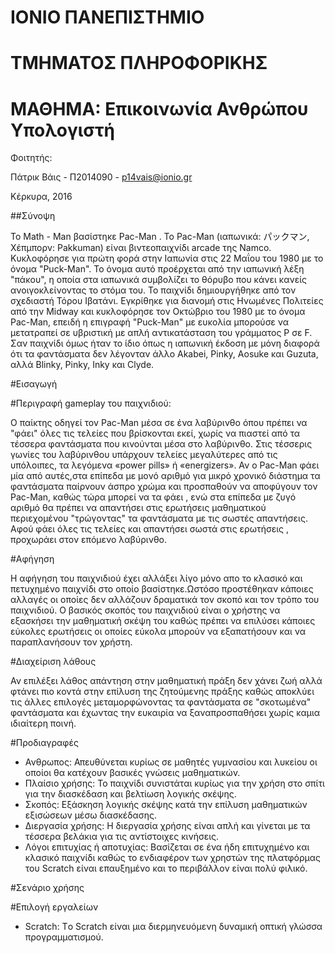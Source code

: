 # ΙΟΝΙΟ ΠΑΝΕΠΙΣΤΗΜΙΟ
# ΤΜΗΜΑΤΟΣ ΠΛΗΡΟΦΟΡΙΚΗΣ 
# ΜΑΘΗΜΑ: Επικοινωνία Ανθρώπου Υπολογιστή

Φοιτητής:

Πάτρικ Βάις - Π2014090 - p14vais@ionio.gr

Κέρκυρα, 2016

##Σύνοψη

Το Math - Man βασίστηκε Pac-Man . Το Pac-Man (ιαπωνικά: パックマン, Χέπμπορν: Pakkuman) είναι βιντεοπαιχνίδι arcade της Namco. Κυκλοφόρησε για πρώτη φορά στην Ιαπωνία 
στις 22 Μαΐου του 1980 με το όνομα "Puck-Man". Το όνομα αυτό προέρχεται από την ιαπωνική λέξη "πάκου", η οποία στα ιαπωνικά συμβολίζει
το θόρυβο που κάνει κανείς ανοιγοκλείνοντας το στόμα του. Το παιχνίδι δημιουργήθηκε από τον σχεδιαστή Τόρου Ιβατάνι. Εγκρίθηκε για 
διανομή στις Ηνωμένες Πολιτείες από την Midway και κυκλοφόρησε τον Οκτώβριο του 1980 με το όνομα Pac-Man, επειδή η επιγραφή "Puck-Man"
με ευκολία μπορούσε να μετατραπεί σε υβριστική με απλή αντικατάσταση του γράμματος P σε F. Σαν παιχνίδι όμως ήταν το ίδιο όπως η ιαπωνική
έκδοση με μόνη διαφορά ότι τα φαντάσματα δεν λέγονταν άλλο Akabei, Pinky, Aosuke και Guzuta, αλλά Blinky, Pinky, Inky και Clyde.

#Εισαγωγή 


#Περιγραφή gameplay του παιχνιδιού:

Ο παίκτης οδηγεί τον Pac-Man μέσα σε ένα λαβύρινθο όπου πρέπει να "φάει" όλες τις τελείες που βρίσκονται εκεί, χωρίς να πιαστεί από τα
τέσσερα φαντάσματα που κινούνται μέσα στο λαβύρινθο. Στις τέσσερις γωνίες του λαβύρινθου υπάρχουν τελείες μεγαλύτερες από τις υπόλοιπες,
τα λεγόμενα «power pills» ή «energizers». Αν ο Pac-Man φάει μία από αυτές,στα επίπεδα με μονό αριθμό για μικρό χρονικό διάστημα τα 
φαντάσματα παίρνουν άσπρο χρώμα και προσπαθούν να αποφύγουν τον Pac-Man, καθώς τώρα μπορεί να τα φάει , ενώ στα επίπεδα με ζυγό αριθμό
θα πρέπει να απαντήσει στις ερωτήσεις μαθηματικού περιεχομένου "τρώγοντας" τα φαντάσματα με τις σωστές απαντήσεις. Αφού φάει όλες τις 
τελείες και απαντήσει σωστά στις ερωτήσεις , προχωράει στον επόμενο λαβύρινθο.

#Αφήγηση 

Η αφήγηση του παιχνιδιού έχει αλλάξει λίγο μόνο απο το κλασικό και πετυχημένο παιχνίδι στο οποίο βασίστηκε.Ωστόσο προστέθηκαν κάποιες
αλλαγές οι οποίες δεν αλλάζουν δραματικά τον σκοπό και τον τρόπο του παιχνιδιού. Ο βασικός σκοπός του παιχνιδιού είναι ο χρήστης να 
εξασκήσει την μαθηματική σκέψη του καθώς πρέπει να επιλύσει κάποιες εύκολες ερωτήσεις οι οποίες εύκολα μπορούν να εξαπατήσουν και να
παραπλανήσουν τον χρήστη.

#Διαχείριση λάθους

Αν επιλέξει λάθος απάντηση στην μαθηματική πράξη δεν χάνει ζωή αλλά φτάνει πιο κοντά στην επίλυση της ζητούμενης πράξης καθώς αποκλύει
τις άλλες επιλογές μεταμορφώνοντας τα φαντάσματα σε "σκοτωμένα" φαντάσματα και έχωντας την ευκαιρία να ξαναπροσπαθήσει χωρίς καμια 
ιδιαίτερη ποινή.

#Προδιαγραφές

* Ανθρωπος: Απευθύνεται κυρίως σε μαθητές γυμνασίου και λυκείου οι οποίοι θα κατέχουν βασικές γνώσεις μαθηματικών.
* Πλαίσιο χρήσης: Το παιχνίδι συνιστάται κυρίως για την χρήση στο σπίτι για την διασκέδαση και βελτίωση λογικής σκέψης.
* Σκοπός: Εξάσκηση λογικής σκέψης κατά την επίλυση μαθηματικών εξισώσεων μέσω διασκέδασης.
* Διεργασία χρήσης: Η διεργασία χρήσης είναι απλή και γίνεται με τα τέσσερα βελάκια για τις αντίστοιχες κινήσεις.
* Λόγοι επιτυχίας ή αποτυχίας: Βασίζεται σε ένα ήδη επιτυχημένο και κλασικό παιχνίδι καθώς το ενδιαφέρον των χρηστών της πλατφόρμας του Scratch είναι επαυξημένο και το περιβάλλον είναι πολύ φιλικό.

#Σενάριο χρήσης



#Επιλογή εργαλείων

* Scratch: Tο Scratch είναι μια διερμηνευόμενη δυναμική οπτική γλώσσα προγραμματισμού.
